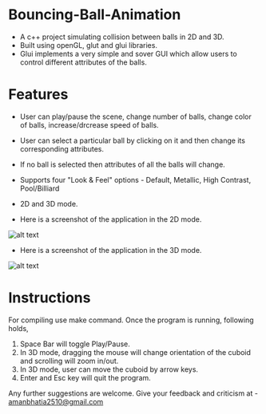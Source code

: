 
Bouncing-Ball-Animation
========================

- A c++ project simulating collision between balls in 2D and 3D.
- Built using openGL, glut and glui libraries.
- Glui implements a very simple and sover GUI which allow users to control different attributes of the balls.



Features
========

- User can play/pause the scene, change number of balls, change color of balls, increase/drcrease speed of balls.
- User can select a particular ball by clicking on it and then change its corresponding attributes.
- If no ball is selected then attributes of all the balls will change.
- Supports four "Look & Feel" options - Default, Metallic, High Contrast, Pool/Billiard
- 2D and 3D mode.

- Here is a screenshot of the application in the 2D mode.

![alt text][screenshot2d]

[screenshot2d]: ./Screenshot1.png "Screenshot2d"

- Here is a screenshot of the application in the 3D mode.

![alt text][screenshot3d]

[screenshot3d]: ./Screenshot2.png "Screenshot3d"



Instructions
============
For compiling use make command. Once the program is running, following holds,

1. Space Bar will toggle Play/Pause.
2. In 3D mode, dragging the mouse will change orientation of the cuboid and scrolling will zoom in/out.
3. In 3D mode, user can move the cuboid by arrow keys.
4. Enter and Esc key will quit the program.


Any further suggestions are welcome. Give your feedback and criticism at - amanbhatia2510@gmail.com
